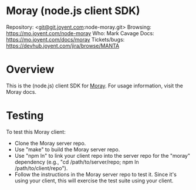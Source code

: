 <!--
    This Source Code Form is subject to the terms of the Mozilla Public
    License, v. 2.0. If a copy of the MPL was not distributed with this
    file, You can obtain one at http://mozilla.org/MPL/2.0/.
-->

<!--
    Copyright (c) 2014, Joyent, Inc.
-->

# Moray (node.js client SDK)

Repository: <git@git.joyent.com:node-moray.git>
Browsing: <https://mo.joyent.com/node-moray>
Who: Mark Cavage
Docs: <https://mo.joyent.com/docs/moray>
Tickets/bugs: <https://devhub.joyent.com/jira/browse/MANTA>


# Overview

This is the (node.js) client SDK for [Moray](https://mo.joyent.com/docs/moray).
For usage information, visit the Moray docs.


# Testing

To test this Moray client:

- Clone the Moray server repo.
- Use "make" to build the Moray server repo.
- Use "npm ln" to link your client repo into the server repo for the "moray"
  dependency (e.g., "cd /path/to/server/repo; npm ln /path/to/client/repo").
- Follow the instructions in the Moray server repo to test it.  Since it's using
  your client, this will exercise the test suite using your client.
